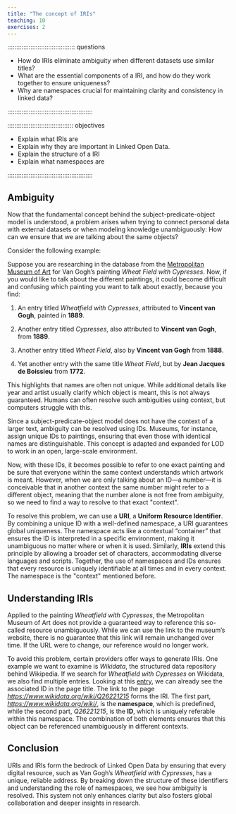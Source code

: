```yaml
---
title: "The concept of IRIs"
teaching: 10
exercises: 2
---
```


:::::::::::::::::::::::::::::::::::::: questions

- How do IRIs eliminate ambiguity when different datasets use similar titles?
- What are the essential components of a IRI, and how do they work together to ensure uniqueness?
- Why are namespaces crucial for maintaining clarity and consistency in linked data?

::::::::::::::::::::::::::::::::::::::::::::::::

::::::::::::::::::::::::::::::::::::: objectives

- Explain what IRIs are 
- Explain why they are important in Linked Open Data.
- Explain the structure of a IRI
- Explain what namespaces are

::::::::::::::::::::::::::::::::::::::::::::::::


## Ambiguity  

Now that the fundamental concept behind the subject-predicate-object model is understood, a problem arises when trying to connect personal data with external datasets or when modeling knowledge unambiguously: How can we ensure that we are talking about the same objects?  

Consider the following example:  

Suppose you are researching in the database from the [Metropolitan Museum of Art](https://www.metmuseum.org/art/collection) for Van Gogh’s painting _Wheat Field with Cypresses_. Now, if you would like to talk about the different paintings, it could become difficult and confusing which painting you want to talk about exactly, because you find:  

1. An entry titled *Wheatfield with Cypresses*, attributed to **Vincent van Gogh**, painted in **1889**.  

2. Another entry titled *Cypresses*, also attributed to **Vincent van Gogh**, from **1889**.  

3. Another entry titled *Wheat Field*, also by **Vincent van Gogh** from **1888**.  

4. Yet another entry with the same title *Wheat Field*, but by **Jean Jacques de Boissieu** from **1772**.  

This highlights that names are often not unique. While additional details like year and artist usually clarify which object is meant, this is not always guaranteed. Humans can often resolve such ambiguities using context, but computers struggle with this.  

Since a subject-predicate-object model does not have the context of a larger text, ambiguity can be resolved using IDs. Museums, for instance, assign unique IDs to paintings, ensuring that even those with identical names are distinguishable. This concept is adapted and expanded for LOD to work in an open, large-scale environment.

Now, with these IDs, it becomes possible to refer to one exact painting and be sure that everyone within the same context understands which artwork is meant. However, when we are only talking about an ID—a number—it is conceivable that in another context the same number might refer to a different object, meaning that the number alone is not free from ambiguity, so we need to find a way to resolve to that exact "context".

To resolve this problem, we can use a **URI**, a **Uniform Resource Identifier**. By combining a unique ID with a well-defined namespace, a URI guarantees global uniqueness. The namespace acts like a contextual “container” that ensures the ID is interpreted in a specific environment, making it unambiguous no matter where or when it is used. Similarly, **IRIs** extend this principle by allowing a broader set of characters, accommodating diverse languages and scripts. Together, the use of namespaces and IDs ensures that every resource is uniquely identifiable at all times and in every context. The namespace is the "context" mentioned before.




## Understanding IRIs


Applied to the painting *Wheatfield with Cypresses*, the Metropolitan Museum of Art does not provide a guaranteed way to reference this so-called resource unambiguously. While we can use the link to the museum’s website, there is no guarantee that this link will remain unchanged over time. If the URL were to change, our reference would no longer work.  

To avoid this problem, certain providers offer ways to generate IRIs. One example we want to examine is *Wikidata*, the structured data repository behind Wikipedia. If we search for *Wheatfield with Cypresses* on Wikidata, we also find multiple entries. Looking at this [entry](https://www.wikidata.org/wiki/Q26221215), we can already see the associated ID in the page title. The link to the page _https://www.wikidata.org/wiki/Q26221215_ forms the IRI. The first part, _https://www.wikidata.org/wiki/_, is the **namespace**, which is predefined, while the second part, _Q26221215_, is the **ID**, which is uniquely referable within this namespace. The combination of both elements ensures that this object can be referenced unambiguously in different contexts. 







## Conclusion

URIs and IRIs form the bedrock of Linked Open Data by ensuring that every digital resource, such as Van Gogh’s *Wheatfield with Cypresses*, has a unique, reliable address. By breaking down the structure of these identifiers and understanding the role of namespaces, we see how ambiguity is resolved. This system not only enhances clarity but also fosters global collaboration and deeper insights in research.





